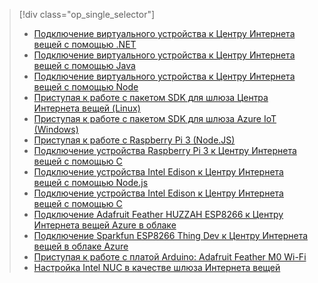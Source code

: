 > [!div class="op_single_selector"]
> * [Подключение виртуального устройства к Центру Интернета вещей с помощью .NET](../articles/iot-hub/iot-hub-csharp-csharp-getstarted.md)
> * [Подключение виртуального устройства к Центру Интернета вещей с помощью Java](../articles/iot-hub/iot-hub-java-java-getstarted.md)
> * [Подключение виртуального устройства к Центру Интернета вещей с помощью Node](../articles/iot-hub/iot-hub-node-node-getstarted.md)
> * [Приступая к работе с пакетом SDK для шлюза Центра Интернета вещей (Linux)](../articles/iot-hub/iot-hub-linux-gateway-sdk-get-started.md)
> * [Приступая к работе с пакетом SDK для шлюза Azure IoT (Windows)](../articles/iot-hub/iot-hub-windows-gateway-sdk-get-started.md)
> * [Приступая к работе с Raspberry Pi 3 (Node.JS)](../articles/iot-hub/iot-hub-raspberry-pi-kit-node-get-started.md)
> * [Подключение устройства Raspberry Pi 3 к Центру Интернета вещей с помощью C](../articles/iot-hub/iot-hub-raspberry-pi-kit-c-get-started.md)
> * [Подключение устройства Intel Edison к Центру Интернета вещей с помощью Node.js](../articles/iot-hub/iot-hub-intel-edison-kit-node-get-started.md)
> * [Подключение устройства Intel Edison к Центру Интернета вещей с помощью C](../articles/iot-hub/iot-hub-intel-edison-kit-c-get-started.md)
> * [Подключение Adafruit Feather HUZZAH ESP8266 к Центру Интернета вещей Azure в облаке](../articles/iot-hub/iot-hub-arduino-huzzah-esp8266-get-started.md)
> * [Подключение Sparkfun ESP8266 Thing Dev к Центру Интернета вещей в облаке Azure](../articles/iot-hub/iot-hub-sparkfun-esp8266-thing-dev-get-started.md)
> * [Приступая к работе с платой Arduino: Adafruit Feather M0 Wi-Fi](../articles/iot-hub/iot-hub-adafruit-feather-m0-wifi-kit-arduino-get-started.md)
> * [Настройка Intel NUC в качестве шлюза Интернета вещей](../articles/iot-hub/iot-hub-gateway-kit-c-lesson1-set-up-nuc.md)